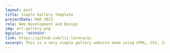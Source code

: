 ```yaml
---
layout: post
title: Simple Gallery Template
projectDate: MAR 2023
role: Web Development and Design
img: art-gallery.png
bgcolor: "#A998D9"
link: https://github.com/liz-lorena/ai
excerpt: This is a very simple gallery website made using HTML, CSS, Javascript, jQuery, and UI Kit. Display your art or other images. Feel free to use this template.
---
```

